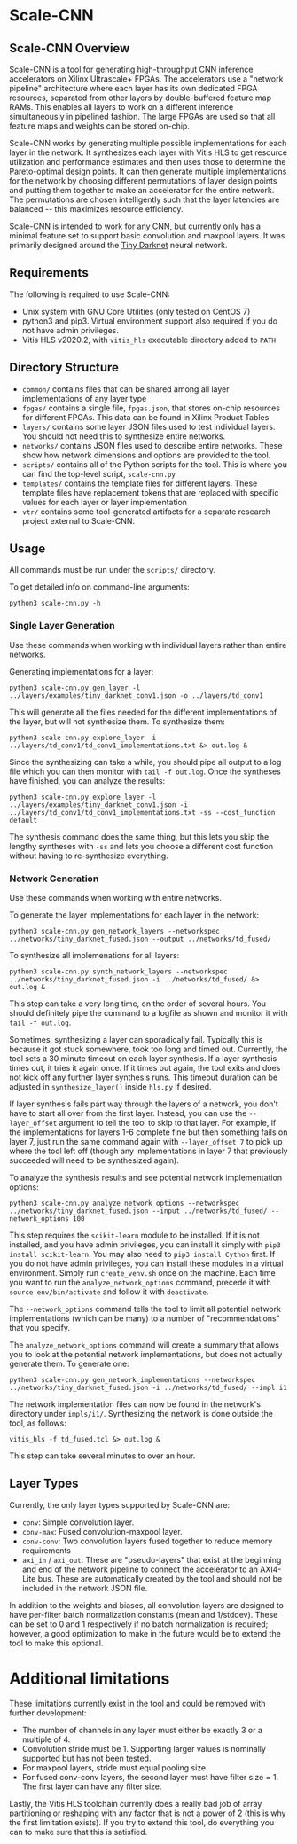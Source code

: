 # Scale-CNN

## Scale-CNN Overview

Scale-CNN is a tool for generating high-throughput CNN inference accelerators on Xilinx Ultrascale+ FPGAs. The accelerators use a "network pipeline" architecture where each layer has its own dedicated FPGA resources, separated from other layers by double-buffered feature map RAMs. This enables all layers to work on a different inference simultaneously in pipelined fashion. The large FPGAs are used so that all feature maps and weights can be stored on-chip.

Scale-CNN works by generating multiple possible implementations for each layer in the network. It synthesizes each layer with Vitis HLS to get resource utilization and performance estimates and then uses those to determine the Pareto-optimal design points. It can then generate multiple implementations for the network by choosing different permutations of layer design points and putting them together to make an accelerator for the entire network. The permutations are chosen intelligently such that the layer latencies are balanced -- this maximizes resource efficiency.

Scale-CNN is intended to work for any CNN, but currently only has a minimal feature set to support basic convolution and maxpool layers. It was primarily designed around the [Tiny Darknet](https://pjreddie.com/darknet/tiny-darknet/) neural network.

## Requirements

The following is required to use Scale-CNN:

- Unix system with GNU Core Utilities (only tested on CentOS 7)
- python3 and pip3. Virtual environment support also required if you do not have admin privileges.
- Vitis HLS v2020.2, with `vitis_hls` executable directory added to `PATH`

## Directory Structure

- `common/` contains files that can be shared among all layer implementations of any layer type
- `fpgas/` contains a single file, `fpgas.json`, that stores on-chip resources for different FPGAs. This data can be found in Xilinx Product Tables
- `layers/` contains some layer JSON files used to test individual layers. You should not need this to synthesize entire networks.
- `networks/` contains JSON files used to describe entire networks. These show how network dimensions and options are provided to the tool.
- `scripts/` contains all of the Python scripts for the tool. This is where you can find the top-level script, `scale-cnn.py`
- `templates/` contains the template files for different layers. These template files have replacement tokens that are replaced with specific values for each layer or layer implementation
- `vtr/` contains some tool-generated artifacts for a separate research project external to Scale-CNN.

## Usage

All commands must be run under the `scripts/` directory.

To get detailed info on command-line arguments:
```
python3 scale-cnn.py -h
```

### Single Layer Generation

Use these commands when working with individual layers rather than entire networks.

Generating implementations for a layer:

```
python3 scale-cnn.py gen_layer -l ../layers/examples/tiny_darknet_conv1.json -o ../layers/td_conv1
```

This will generate all the files needed for the different implementations of the layer, but will not synthesize them. To synthesize them:

```
python3 scale-cnn.py explore_layer -i ../layers/td_conv1/td_conv1_implementations.txt &> out.log &
```

Since the synthesizing can take a while, you should pipe all output to a log file which you can then monitor with `tail -f out.log`. Once the syntheses have finished, you can analyze the results:

```
python3 scale-cnn.py explore_layer -l ../layers/examples/tiny_darknet_conv1.json -i ../layers/td_conv1/td_conv1_implementations.txt -ss --cost_function default
```

The synthesis command does the same thing, but this lets you skip the lengthy syntheses with `-ss` and lets you choose a different cost function without having to re-synthesize everything.

### Network Generation

Use these commands when working with entire networks.

To generate the layer implementations for each layer in the network:

```
python3 scale-cnn.py gen_network_layers --networkspec ../networks/tiny_darknet_fused.json --output ../networks/td_fused/
```

To synthesize all implemenations for all layers:

```
python3 scale-cnn.py synth_network_layers --networkspec ../networks/tiny_darknet_fused.json -i ../networks/td_fused/ &> out.log &
```

This step can take a very long time, on the order of several hours. You should definitely pipe the command to a logfile as shown and monitor it with `tail -f out.log`. 

Sometimes, synthesizing a layer can sporadically fail. Typically this is because it got stuck somewhere, took too long and timed out. Currently, the tool sets a 30 minute timeout on each layer synthesis. If a layer synthesis times out, it tries it again once. If it times out again, the tool exits and does not kick off any further layer synthesis runs. This timeout duration can be adjusted in `synthesize_layer()` inside `hls.py` if desired.

If layer synthesis fails part way through the layers of a network, you don't have to start all over from the first layer. Instead, you can use the `--layer_offset` argument to tell the tool to skip to that layer. For example, if the implementations for layers 1-6 complete fine but then something fails on layer 7, just run the same command again with `--layer_offset 7` to pick up where the tool left off (though any implementations in layer 7 that previously succeeded will need to be synthesized again).

To analyze the synthesis results and see potential network implementation options:

```
python3 scale-cnn.py analyze_network_options --networkspec ../networks/tiny_darknet_fused.json --input ../networks/td_fused/ --network_options 100
```

This step requires the `scikit-learn` module to be installed. If it is not installed, and you have admin privileges, you can install it simply with `pip3 install scikit-learn`. You may also need to `pip3 install Cython` first. If you do not have admin privileges, you can install these modules in a virtual environment. Simply run `create_venv.sh` once on the machine. Each time you want to run the `analyze_network_options` command, precede it with `source env/bin/activate` and follow it with `deactivate`.

The `--network_options` command tells the tool to limit all potential network implementations (which can be many) to a number of "recommendations" that you specify.

The `analyze_network_options` command will create a summary that allows you to look at the potential network implementations, but does not actually generate them. To generate one:

```
python3 scale-cnn.py gen_network_implementations --networkspec ../networks/tiny_darknet_fused.json -i ../networks/td_fused/ --impl i1
```

The network implementation files can now be found in the network's directory under `impls/i1/`. Synthesizing the network is done outside the tool, as follows:

```
vitis_hls -f td_fused.tcl &> out.log &
```

This step can take several minutes to over an hour.


## Layer Types

Currently, the only layer types supported by Scale-CNN are:

- `conv`: Simple convolution layer.
- `conv-max`: Fused convolution-maxpool layer.
- `conv-conv`: Two convolution layers fused together to reduce memory requirements
- `axi_in` / `axi_out`: These are "pseudo-layers" that exist at the beginning and end of the network pipeline to connect the accelerator to an AXI4-Lite bus. These are automatically created by the tool and should not be included in the network JSON file.

In addition to the weights and biases, all convolution layers are designed to have per-filter batch normalization constants (mean and 1/stddev). These can be set to 0 and 1 respectively if no batch normalization is required; however, a good optimization to make in the future would be to extend the tool to make this optional.

# Additional limitations

These limitations currently exist in the tool and could be removed with further development:

- The number of channels in any layer must either be exactly 3 or a multiple of 4. 
- Convolution stride must be 1. Supporting larger values is nominally supported but has not been tested.
- For maxpool layers, stride must equal pooling size.
- For fused conv-conv layers, the second layer must have filter size = 1. The first layer can have any filter size.

Lastly, the Vitis HLS toolchain currently does a really bad job of array partitioning or reshaping with any factor that is not
a power of 2 (this is why the first limitation exists). If you try to extend this tool, do everything you can to make sure
that this is satisfied.
